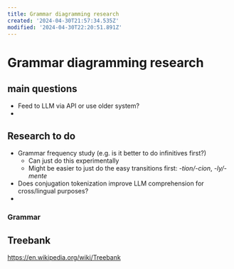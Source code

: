 ```yaml
---
title: Grammar diagramming research
created: '2024-04-30T21:57:34.535Z'
modified: '2024-04-30T22:20:51.891Z'
---
```


# Grammar diagramming research

## main questions
- Feed to LLM via API or use older system?
- 


## Research to do

- Grammar frequency study (e.g. is it better to do infinitives first?)
    - Can just do this experimentally
    - Might be easier to just do the easy transitions first: *-tion/-cion*, *-ly/-mente*
- Does conjugation tokenization improve LLM comprehension for cross/lingual purposes?
- 

### Grammar

## Treebank
https://en.wikipedia.org/wiki/Treebank



